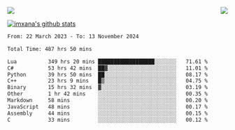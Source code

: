 <p>
  <a href="https://count.getloli.com/"><img src="https://count.getloli.com/get/@xana.readme?theme=moebooru-h"></a>
  <img src="https://weather-icon.journeyad.repl.co/@hangzhou?v=1" align="right">
</p>


<a href="https://github.com/imxana"><img align="center" src="https://github-readme-stats.vercel.app/api?username=imxana&show_icons=true&include_all_commits=true&hide_border=tru&custom_title=imxana%27s%20Github%20Stats" alt="imxana's github stats" /></a> 

<!--START_SECTION:waka-->

```txt
From: 22 March 2023 - To: 13 November 2024

Total Time: 487 hrs 50 mins

Lua          349 hrs 20 mins ██████████████████░░░░░░░   71.61 %
C#           53 hrs 42 mins  ██▓░░░░░░░░░░░░░░░░░░░░░░   11.01 %
Python       39 hrs 50 mins  ██░░░░░░░░░░░░░░░░░░░░░░░   08.17 %
C++          23 hrs 9 mins   █▒░░░░░░░░░░░░░░░░░░░░░░░   04.75 %
Binary       15 hrs 32 mins  ▓░░░░░░░░░░░░░░░░░░░░░░░░   03.19 %
Other        1 hr 42 mins    ░░░░░░░░░░░░░░░░░░░░░░░░░   00.35 %
Markdown     58 mins         ░░░░░░░░░░░░░░░░░░░░░░░░░   00.20 %
JavaScript   48 mins         ░░░░░░░░░░░░░░░░░░░░░░░░░   00.17 %
Assembly     44 mins         ░░░░░░░░░░░░░░░░░░░░░░░░░   00.15 %
C            33 mins         ░░░░░░░░░░░░░░░░░░░░░░░░░   00.12 %
```

<!--END_SECTION:waka-->
